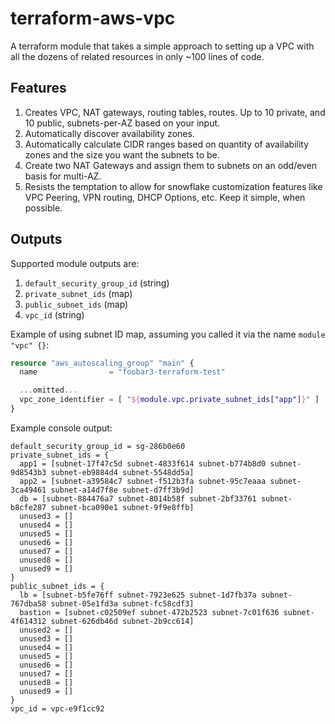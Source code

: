 # terraform-aws-vpc

A terraform module that takes a simple approach to setting up a VPC with all the dozens of related resources in only ~100 lines of code.

## Features

  1. Creates VPC, NAT gateways, routing tables, routes. Up to 10 private, and 10 public, subnets-per-AZ based on your input.
  1. Automatically discover availability zones.
  1. Automatically calculate CIDR ranges based on quantity of availability zones and the size you want the subnets to be.
  1. Create two NAT Gateways and assign them to subnets on an odd/even basis for multi-AZ.
  1. Resists the temptation to allow for snowflake customization features like VPC Peering, VPN routing, DHCP Options, etc. Keep it simple, when possible.

## Outputs

Supported module outputs are:
  1. `default_security_group_id` (string)
  1. `private_subnet_ids` (map)
  1. `public_subnet_ids` (map)
  1. `vpc_id` (string)

Example of using subnet ID map, assuming you called it via the name `module "vpc" {}`:
```terraform
resource "aws_autoscaling_group" "main" {
  name                = "foobar3-terraform-test"

  ...omitted...
  vpc_zone_identifier = [ "${module.vpc.private_subnet_ids["app"]}" ]
}
```

Example console output:
```
default_security_group_id = sg-286b0e60
private_subnet_ids = {
  app1 = [subnet-17f47c5d subnet-4833f614 subnet-b774b8d0 subnet-9d8543b3 subnet-eb9884d4 subnet-5548dd5a]
  app2 = [subnet-a39584c7 subnet-f512b3fa subnet-95c7eaaa subnet-3ca49461 subnet-a14d7f8e subnet-d7ff3b9d]
  db = [subnet-884476a7 subnet-8014b58f subnet-2bf33761 subnet-b8cfe287 subnet-bca090e1 subnet-9f9e8ffb]
  unused3 = []
  unused4 = []
  unused5 = []
  unused6 = []
  unused7 = []
  unused8 = []
  unused9 = []
}
public_subnet_ids = {
  lb = [subnet-b5fe76ff subnet-7923e625 subnet-1d7fb37a subnet-767dba58 subnet-05e1fd3a subnet-fc58cdf3]
  bastion = [subnet-c02509ef subnet-472b2523 subnet-7c01f636 subnet-4f614312 subnet-626db46d subnet-2b9cc614]
  unused2 = []
  unused3 = []
  unused4 = []
  unused5 = []
  unused6 = []
  unused7 = []
  unused8 = []
  unused9 = []
}
vpc_id = vpc-e9f1cc92
```